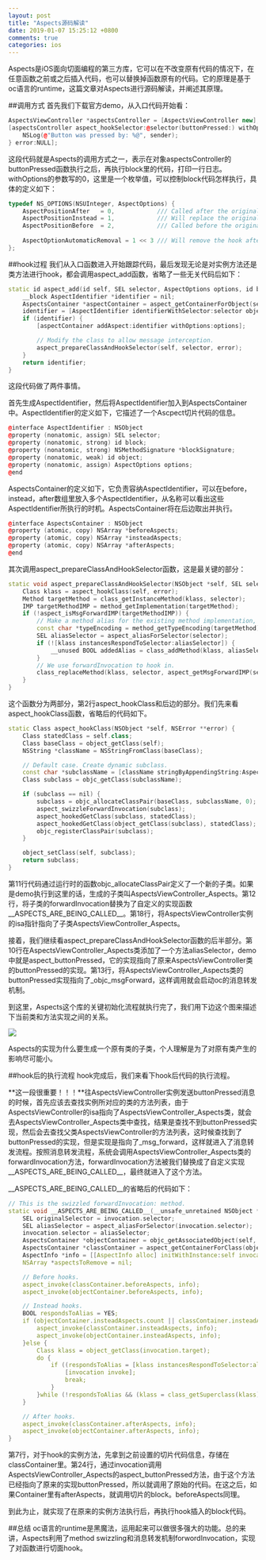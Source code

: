 ```yaml
---
layout: post
title: "Aspects源码解读"
date: 2019-01-07 15:25:12 +0800
comments: true
categories: ios
---
```

Aspects是iOS面向切面编程的第三方库，它可以在不改变原有代码的情况下，在任意函数之前或之后插入代码，也可以替换掉函数原有的代码。它的原理是基于oc语言的runtime，这篇文章对Aspects进行源码解读，并阐述其原理。

##调用方式
首先我们下载官方demo，从入口代码开始看：

```c++
AspectsViewController *aspectsController = [AspectsViewController new];
[aspectsController aspect_hookSelector:@selector(buttonPressed:) withOptions:0 usingBlock:^(id info, id sender) {
    NSLog(@"Button was pressed by: %@", sender);
} error:NULL];
```

这段代码就是Aspects的调用方式之一，表示在对象aspectsController的buttonPressed函数执行之后，再执行block里的代码，打印一行日志。withOptions的参数写的0，这里是一个枚举值，可以控制block代码怎样执行，具体的定义如下：

```c++
typedef NS_OPTIONS(NSUInteger, AspectOptions) {
    AspectPositionAfter   = 0,            /// Called after the original implementation (default)
    AspectPositionInstead = 1,            /// Will replace the original implementation.
    AspectPositionBefore  = 2,            /// Called before the original implementation.
    
    AspectOptionAutomaticRemoval = 1 << 3 /// Will remove the hook after the first execution.
};
```

##hook过程
我们从入口函数进入开始跟踪代码，最后发现无论是对实例方法还是类方法进行hook，都会调用aspect_add函数，省略了一些无关代码后如下：

```c++
static id aspect_add(id self, SEL selector, AspectOptions options, id block, NSError **error) {
    __block AspectIdentifier *identifier = nil;
    AspectsContainer *aspectContainer = aspect_getContainerForObject(self, selector);
    identifier = [AspectIdentifier identifierWithSelector:selector object:self options:options block:block error:error];
    if (identifier) {
        [aspectContainer addAspect:identifier withOptions:options];

        // Modify the class to allow message interception.
        aspect_prepareClassAndHookSelector(self, selector, error);
    }
    return identifier;
}
```

这段代码做了两件事情。

首先生成AspectIdentifier，然后将AspectIdentifier加入到AspectsContainer中。AspectIdentifier的定义如下，它描述了一个Ascpect切片代码的信息。

```c++
@interface AspectIdentifier : NSObject
@property (nonatomic, assign) SEL selector;
@property (nonatomic, strong) id block;
@property (nonatomic, strong) NSMethodSignature *blockSignature;
@property (nonatomic, weak) id object;
@property (nonatomic, assign) AspectOptions options;
@end
```

AspectsContainer的定义如下，它负责容纳AspectIdentifier，可以在before，instead，after数组里放入多个AspectIdentifier，从名称可以看出这些AspectIdentifier所执行的时机。AspectsContainer将在后边取出并执行。

```c++
@interface AspectsContainer : NSObject
@property (atomic, copy) NSArray *beforeAspects;
@property (atomic, copy) NSArray *insteadAspects;
@property (atomic, copy) NSArray *afterAspects;
@end
```

其次调用aspect_prepareClassAndHookSelector函数，这是最关键的部分：

```c++
static void aspect_prepareClassAndHookSelector(NSObject *self, SEL selector, NSError **error) {
    Class klass = aspect_hookClass(self, error);
    Method targetMethod = class_getInstanceMethod(klass, selector);
    IMP targetMethodIMP = method_getImplementation(targetMethod);
    if (!aspect_isMsgForwardIMP(targetMethodIMP)) {
        // Make a method alias for the existing method implementation, it not already copied.
        const char *typeEncoding = method_getTypeEncoding(targetMethod);
        SEL aliasSelector = aspect_aliasForSelector(selector);
        if (![klass instancesRespondToSelector:aliasSelector]) {
            __unused BOOL addedAlias = class_addMethod(klass, aliasSelector, method_getImplementation(targetMethod), typeEncoding);
        }
        // We use forwardInvocation to hook in.
        class_replaceMethod(klass, selector, aspect_getMsgForwardIMP(self, selector), typeEncoding);
    }
}
```

这个函数分为两部分，第2行aspect_hookClass和后边的部分。我们先来看aspect_hookClass函数，省略后的代码如下。

```c++
static Class aspect_hookClass(NSObject *self, NSError **error) {
	Class statedClass = self.class;
	Class baseClass = object_getClass(self);
	NSString *className = NSStringFromClass(baseClass);

    // Default case. Create dynamic subclass.
	const char *subclassName = [className stringByAppendingString:AspectsSubclassSuffix].UTF8String;
	Class subclass = objc_getClass(subclassName);

	if (subclass == nil) {
		subclass = objc_allocateClassPair(baseClass, subclassName, 0);
		aspect_swizzleForwardInvocation(subclass);
		aspect_hookedGetClass(subclass, statedClass);
		aspect_hookedGetClass(object_getClass(subclass), statedClass);
		objc_registerClassPair(subclass);
	}

	object_setClass(self, subclass);
	return subclass;
}
```

第11行代码通过运行时的函数objc_allocateClassPair定义了一个新的子类。如果是demo执行到这里的话，生成的子类叫AspectsViewController_Aspects。第12行，将子类的forwardInvocation替换为了自定义的实现函数\_\_ASPECTS\_ARE\_BEING\_CALLED\_\_。第18行，将AspectsViewController实例的isa指针指向了子类AspectsViewController_Aspects。

接着，我们继续看aspect_prepareClassAndHookSelector函数的后半部分。第10行在AspectsViewController_Aspects类添加了一个方法aliasSelector，demo中就是aspect_buttonPressed，它的实现指向了原来AspectsViewController类的buttonPressed的实现。第13行，将AspectsViewController_Aspects类的buttonPressed实现指向了_objc_msgForward，这样调用就会启动oc的消息转发机制。

到这里，Aspects这个库的关键初始化流程就执行完了，我们用下边这个图来描述下当前类和方法实现之间的关系。

![](http://km.oa.com/files/photos/pictures/201901/1546852701_51_w1338_h361.png)

Aspects的实现为什么要生成一个原有类的子类，个人理解是为了对原有类产生的影响尽可能小。

##hook后的执行流程
hook完成后，我们来看下hook后代码的执行流程。

**这一段很重要！！！**往AspectsViewController实例发送buttonPressed消息的时候，首先应该去查找实例所对应的类的方法列表，由于AspectsViewController的isa指向了AspectsViewController_Aspects类，就会去AspectsViewController_Aspects类中查找，结果是查找不到buttonPressed实现，然后会去查找父类AspectsViewController的方法列表，这时候查找到了buttonPressed的实现，但是实现是指向了_msg_forward，这样就进入了消息转发流程。按照消息转发流程，系统会调用AspectsViewController_Aspects类的forwardInvocation方法，forwardInvocation方法被我们替换成了自定义实现\_\_ASPECTS\_ARE\_BEING\_CALLED\_\_，最终就进入了这个方法。

\_\_ASPECTS\_ARE\_BEING\_CALLED\_\_的省略后的代码如下：

```c++
// This is the swizzled forwardInvocation: method.
static void __ASPECTS_ARE_BEING_CALLED__(__unsafe_unretained NSObject *self, SEL selector, NSInvocation *invocation) {
    SEL originalSelector = invocation.selector;
    SEL aliasSelector = aspect_aliasForSelector(invocation.selector);
    invocation.selector = aliasSelector;
    AspectsContainer *objectContainer = objc_getAssociatedObject(self, aliasSelector);
    AspectsContainer *classContainer = aspect_getContainerForClass(object_getClass(self), aliasSelector);
    AspectInfo *info = [[AspectInfo alloc] initWithInstance:self invocation:invocation];
    NSArray *aspectsToRemove = nil;

    // Before hooks.
    aspect_invoke(classContainer.beforeAspects, info);
    aspect_invoke(objectContainer.beforeAspects, info);

    // Instead hooks.
    BOOL respondsToAlias = YES;
    if (objectContainer.insteadAspects.count || classContainer.insteadAspects.count) {
        aspect_invoke(classContainer.insteadAspects, info);
        aspect_invoke(objectContainer.insteadAspects, info);
    }else {
        Class klass = object_getClass(invocation.target);
        do {
            if ((respondsToAlias = [klass instancesRespondToSelector:aliasSelector])) {
                [invocation invoke];
                break;
            }
        }while (!respondsToAlias && (klass = class_getSuperclass(klass)));
    }

    // After hooks.
    aspect_invoke(classContainer.afterAspects, info);
    aspect_invoke(objectContainer.afterAspects, info);
}
```
第7行，对于hook的实例方法，先拿到之前设置的切片代码信息，存储在classContainer里。第24行，通过invocation调用AspectsViewController_Aspects的aspect_buttonPressed方法，由于这个方法已经指向了原来的实现buttonPressed，所以就调用了原始的代码。在这之后，如果Container里有afterAspects，就调用切片的block。beforeAspects同理。

到此为止，就实现了在原来的实例方法执行后，再执行hook插入的block代码。

##总结
oc语言的runtime是黑魔法，运用起来可以做很多强大的功能。总的来讲，Aspects利用了method swizzling和消息转发机制forwordInvocation，实现了对函数进行切面hook。


